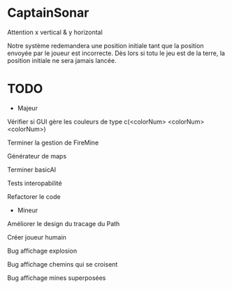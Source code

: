 # CaptainSonar

Attention x vertical & y horizontal

Notre système redemandera une position initiale tant que la position envoyée par le joueur est incorrecte. Dès lors si totu le jeu est de la terre, la position initiale ne sera jamais lancée.

# TODO

- Majeur

Vérifier si GUI gère les couleurs de type c(\<colorNum> \<colorNum> \<colorNum>)

Terminer la gestion de FireMine

Générateur de maps

Terminer basicAI

Tests interopabilité

Refactorer le code

- Mineur

Améliorer le design du tracage du Path

Créer joueur humain

Bug affichage explosion

Bug affichage chemins qui se croisent

Bug affichage mines superposées
